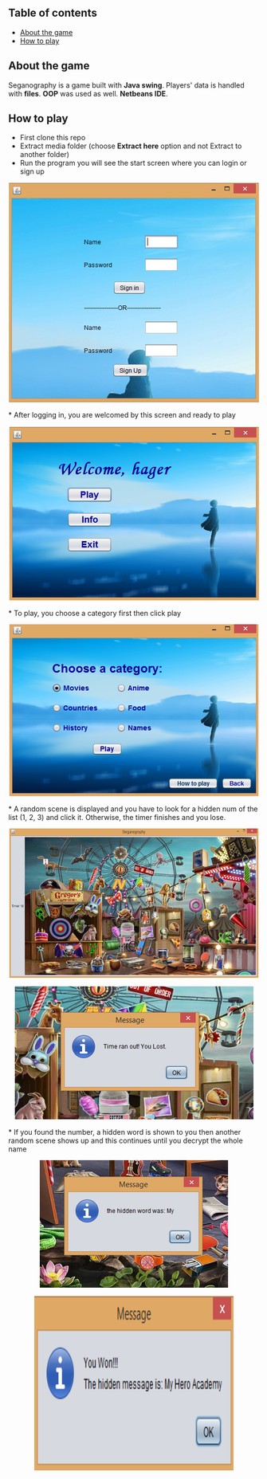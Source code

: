 ## Table of contents
* [About the game](#about-the-game)
* [How to play](#how-to-play)

## About the game
Seganography is a game built with **Java swing**. Players' data is handled with **files**.
**OOP** was used as well. **Netbeans IDE**.

## How to play
* First clone this repo
* Extract media folder (choose **Extract here** option and not Extract to another folder)
* Run the program you will see the start screen where you can login or sign up
<p align="middle">
 <img src="https://raw.githubusercontent.com/hagerosama/SeganographyGame/master/how-to/Capture.PNG" >
</p>
* After logging in, you are welcomed by this screen and ready to play
<p align="middle">
 <img src="https://raw.githubusercontent.com/hagerosama/SeganographyGame/master/how-to/Capture1.PNG" >
</p>
* To play, you choose a category first then click play
<p align="middle">
 <img src="https://raw.githubusercontent.com/hagerosama/SeganographyGame/master/how-to/Capture2.PNG" >
</p>
* A random scene is displayed and you have to look for a hidden num of the list (1, 2, 3) and click it. Otherwise, the timer finishes and you lose.
<p align="middle">
 <img src="https://raw.githubusercontent.com/hagerosama/SeganographyGame/master/how-to/Capture3.PNG" width="500" height="300">
</p>
<p align="middle">
 <img src="https://raw.githubusercontent.com/hagerosama/SeganographyGame/master/how-to/Capture4.PNG" >
</p>
* If you found the number, a hidden word is shown to you then another random scene shows up and this continues until you decrypt the whole name
<p align="middle">
 <img src="https://raw.githubusercontent.com/hagerosama/SeganographyGame/master/how-to/Capture5.PNG" >
</p>
<p align="middle">
 <img src="https://raw.githubusercontent.com/hagerosama/SeganographyGame/master/how-to/Capture8.PNG" width="400" height="350">
</p>
